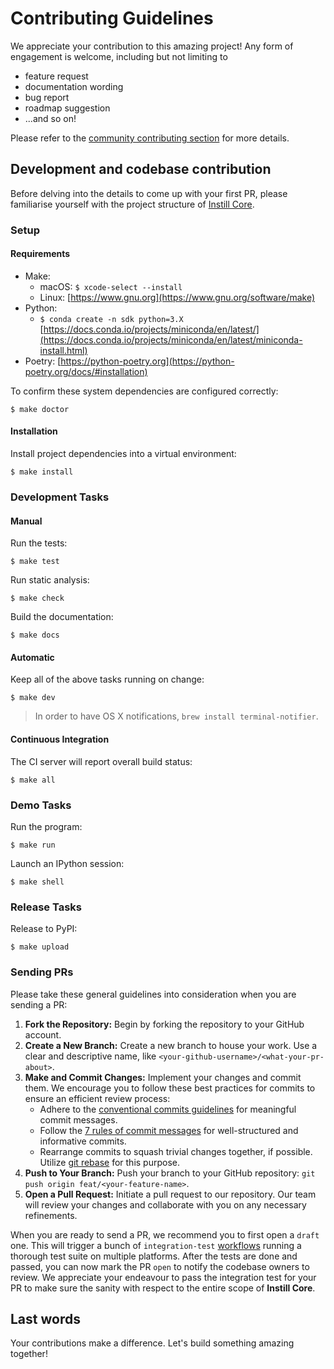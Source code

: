 # Contributing Guidelines

We appreciate your contribution to this amazing project! Any form of engagement is welcome, including but not limiting to

- feature request
- documentation wording
- bug report
- roadmap suggestion
- ...and so on!

Please refer to the [community contributing section](https://github.com/instill-ai/community#contributing) for more details.

## Development and codebase contribution

Before delving into the details to come up with your first PR, please familiarise yourself with the project structure of [Instill Core](https://github.com/instill-ai/community#instill-core).

### Setup

#### Requirements

- Make:
  - macOS: `$ xcode-select --install`
  - Linux: [https://www.gnu.org](https://www.gnu.org/software/make)
- Python:
  - `$ conda create -n sdk python=3.X` [https://docs.conda.io/projects/miniconda/en/latest/](https://docs.conda.io/projects/miniconda/en/latest/miniconda-install.html)
- Poetry: [https://python-poetry.org](https://python-poetry.org/docs/#installation)

To confirm these system dependencies are configured correctly:

```text
$ make doctor
```

#### Installation

Install project dependencies into a virtual environment:

```text
$ make install
```

### Development Tasks

#### Manual

Run the tests:

```text
$ make test
```

Run static analysis:

```text
$ make check
```

Build the documentation:

```text
$ make docs
```

#### Automatic

Keep all of the above tasks running on change:

```text
$ make dev
```

> In order to have OS X notifications, `brew install terminal-notifier`.

#### Continuous Integration

The CI server will report overall build status:

```text
$ make all
```

### Demo Tasks

Run the program:

```text
$ make run
```

Launch an IPython session:

```text
$ make shell
```

### Release Tasks

Release to PyPI:

```text
$ make upload
```

### Sending PRs

Please take these general guidelines into consideration when you are sending a PR:

1. **Fork the Repository:** Begin by forking the repository to your GitHub account.
2. **Create a New Branch:** Create a new branch to house your work. Use a clear and descriptive name, like `<your-github-username>/<what-your-pr-about>`.
3. **Make and Commit Changes:** Implement your changes and commit them. We encourage you to follow these best practices for commits to ensure an efficient review process:
   - Adhere to the [conventional commits guidelines](https://www.conventionalcommits.org/) for meaningful commit messages.
   - Follow the [7 rules of commit messages](https://chris.beams.io/posts/git-commit/) for well-structured and informative commits.
   - Rearrange commits to squash trivial changes together, if possible. Utilize [git rebase](http://gitready.com/advanced/2009/03/20/reorder-commits-with-rebase.html) for this purpose.
4. **Push to Your Branch:** Push your branch to your GitHub repository: `git push origin feat/<your-feature-name>`.
5. **Open a Pull Request:** Initiate a pull request to our repository. Our team will review your changes and collaborate with you on any necessary refinements.

When you are ready to send a PR, we recommend you to first open a `draft` one. This will trigger a bunch of `integration-test` [workflows](https://github.com/instill-ai/model/tree/main/.github/workflows) running a thorough test suite on multiple platforms. After the tests are done and passed, you can now mark the PR `open` to notify the codebase owners to review. We appreciate your endeavour to pass the integration test for your PR to make sure the sanity with respect to the entire scope of **Instill Core**.

## Last words

Your contributions make a difference. Let's build something amazing together!
